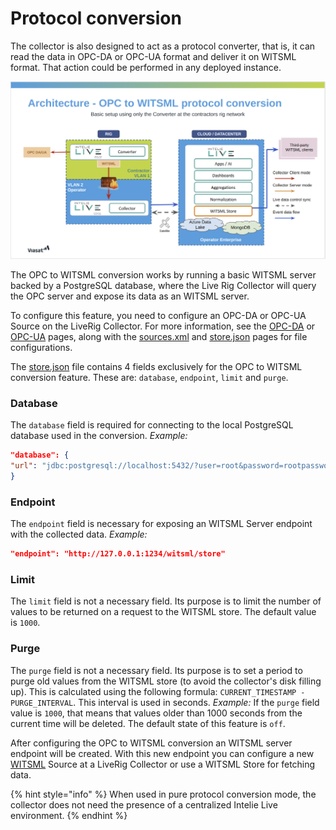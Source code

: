 # Protocol conversion

The collector is also designed to act as a protocol converter, that is, it can read the data in OPC-DA or OPC-UA format
and deliver it on WITSML format. That action could be performed in any deployed instance.

![OPC to WITSML Architecture](../.gitbook/assets/OPCToWitsmlConverter.png)

The OPC to WITSML conversion works by running a basic WITSML server backed by a PostgreSQL database, where the Live Rig
Collector will query the OPC server and expose its data as an WITSML server.

To configure this feature, you need to configure an OPC-DA or OPC-UA Source on the LiveRig Collector. For more
information,
see the [OPC-DA](./protocols/opc-da.md) or [OPC-UA](./protocols/opc-ua.md) pages, along with
the [sources.xml](./configuration/sources.xml.md)
and [store.json](./configuration/store.json.md) pages for file configurations.

The [store.json](./configuration/store.json.md) file contains 4 fields exclusively for the OPC to WITSML conversion
feature.
These are: `database`, `endpoint`, `limit` and `purge`.

### Database

The `database` field is required for connecting to the local PostgreSQL database used in the conversion. *Example:*

```json
"database": {
"url": "jdbc:postgresql://localhost:5432/?user=root&password=rootpassword"
}
```

### Endpoint

The `endpoint` field is necessary for exposing an WITSML Server endpoint with the collected data. *Example:*

```json
"endpoint": "http://127.0.0.1:1234/witsml/store"
```

### Limit

The `limit` field is not a necessary field. Its purpose is to limit the number of values to be returned on a request to
the WITSML store.
The default value is `1000`.

### Purge

The `purge` field is not a necessary field. Its purpose is to set a period to purge old values from the WITSML store (to
avoid the collector's disk filling up).
This is calculated using the following formula: `CURRENT_TIMESTAMP - PURGE_INTERVAL`. This interval is used in seconds.
*Example:*
If the `purge` field value is `1000`, that means that values older than 1000 seconds from the current time will be
deleted.
The default state of this feature is `off`.

After configuring the OPC to WITSML conversion an WITSML server endpoint will be created. With this new endpoint you can
configure a new [WITSML](./protocols/witsml.md) Source at a LiveRig Collector or use a WITSML Store for fetching data.

{% hint style="info" %}
When used in pure protocol conversion mode, the collector does not need the presence of a centralized Intelie Live
environment.
{% endhint %}
